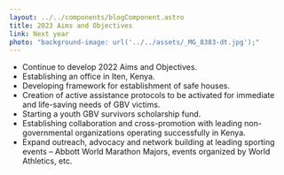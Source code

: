 ```yaml
---
layout: ../../components/blogComponent.astro
title: 2023 Aims and Objectives
link: Next year
photo: "background-image: url('../../assets/_MG_8383-dt.jpg');"
---
```


- Continue to develop 2022 Aims and Objectives.
- Establishing an office in Iten, Kenya.
- Developing framework for establishment of safe houses.
- Creation of active assistance protocols to be activated for immediate and life-saving needs of GBV victims.
- Starting a youth GBV survivors scholarship fund.
- Establishing collaboration and cross-promotion with leading non-governmental organizations operating successfully in Kenya.
- Expand outreach, advocacy and network building at leading sporting events – Abbott World Marathon Majors, events organized by World Athletics, etc.